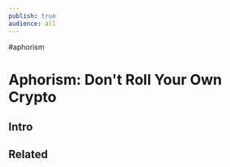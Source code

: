 ```yaml
---
publish: true
audience: all
---
```

#aphorism
# Aphorism: Don't Roll Your Own Crypto
## Intro


## Related